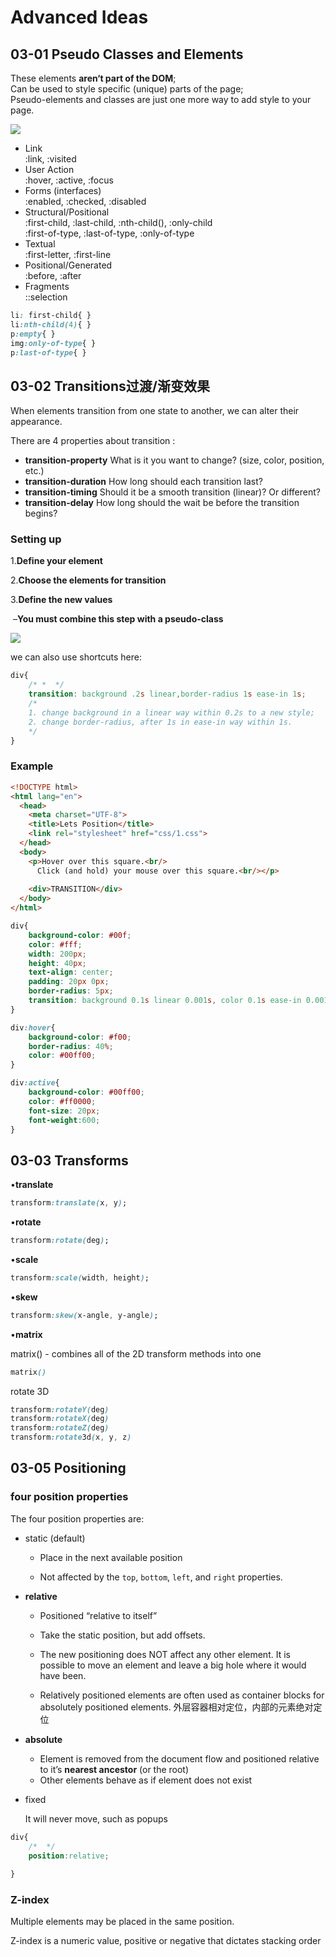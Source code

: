 # Advanced Ideas

## 03-01 Pseudo Classes and Elements

These elements **aren‘t part of the DOM**;  
Can be used to style specific (unique) parts of the page;  
Pseudo-elements and classes are just one more way to add style to your page.



![](https://raw.githubusercontent.com/valueism/Pictures/master/img/202306211351219.png)


* Link   
:link, :visited
* User Action  
:hover, :active, :focus 
* Forms (interfaces)  
:enabled, :checked, :disabled   
* Structural/Positional  
:first-child, :last-child, :nth-child(), :only-child  
:first-of-type, :last-of-type, :only-of-type
* Textual  
:first-letter, :first-line
* Positional/Generated  
:before, :after
* Fragments  
::selection


```css
li: first-child{ }
li:nth-child(4){ }
p:empty{ }
img:only-of-type{ }
p:last-of-type{ }
```



## 03-02 Transitions过渡/渐变效果

When elements transition from one state to another, we can alter their appearance.



There are 4 properties about transition :

* **transition-property**
    What is it you want to change?  (size, color, position, etc.)
* **transition-duration**
    How long should each transition last? 
* **transition-timing**
    Should it be a smooth transition (linear)?  Or different?
* **transition-delay**
    How long should the wait be before the transition begins?



### Setting up

1.**Define your element**

2.**Choose the elements for transition**

3.**Define the new values**

​	–**You must combine this step with a pseudo-class**



![](https://raw.githubusercontent.com/valueism/Pictures/master/img/202306211410739.png)



we can also use shortcuts here:

```css
div{
    /* *  */
    transition: background .2s linear,border-radius 1s ease-in 1s;
    /*
    1. change background in a linear way within 0.2s to a new style;
    2. change border-radius, after 1s in ease-in way within 1s.
    */
}
```

### Example

```html
<!DOCTYPE html>
<html lang="en">
  <head>
    <meta charset="UTF-8">
    <title>Lets Position</title>
    <link rel="stylesheet" href="css/1.css">
  </head>
  <body>
    <p>Hover over this square.<br/>
      Click (and hold) your mouse over this square.<br/></p>
    
    <div>TRANSITION</div>
  </body>
</html>
```


```css
div{
    background-color: #00f;
    color: #fff;
    width: 200px;
    height: 40px;
    text-align: center;
    padding: 20px 0px;
    border-radius: 5px;
    transition: background 0.1s linear 0.001s, color 0.1s ease-in 0.001s, border-radius 1s;
}

div:hover{
    background-color: #f00;
    border-radius: 40%;
    color: #00ff00;
}

div:active{
    background-color: #00ff00;
    color: #ff0000;
    font-size: 20px;
    font-weight:600;
}

```



## 03-03 Transforms



•**translate**

```css
transform:translate(x, y);
```

•**rotate**

```css
transform:rotate(deg);
```

•**scale**

```css
transform:scale(width, height);
```

•**skew**

```css
transform:skew(x-angle, y-angle);
```

•**matrix**

matrix()  - combines all of the 2D transform methods into one


```css
matrix()
```

rotate 3D

```css
transform:rotateY(deg)
transform:rotateX(deg)
transform:rotateZ(deg)
transform:rotate3d(x, y, z)
```



## 03-05 Positioning

### four position properties

The four position properties are:

- static (default)

    - Place in the next available position


    - Not affected by the `top`, `bottom`, `left`, and `right` properties.


- **relative**
    - Positioned “relative to itself”
    - Take the static position, but add offsets.  
    - The new positioning does NOT affect any other element.  It is possible to move an element and leave a big hole where it would have been.
    
    - Relatively positioned elements are often used as container blocks for absolutely positioned elements. 外层容器相对定位，内部的元素绝对定位


- **absolute**
    - Element is removed from the document flow and positioned relative to it’s **nearest ancestor** (or the root)
    - Other elements behave as if element does not exist


- fixed

    It will never move, such as popups



```css
div{
	/*  */
	position:relative;
    
}
```





### Z-index

Multiple elements may be placed in the same position.

Z-index is a numeric value, positive or negative that dictates stacking order
